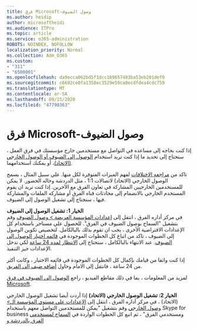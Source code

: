 ```yaml
---
title: فرق Microsoft-وصول الضيوف
ms.author: heidip
author: microsoftheidi
ms.audience: ITPro
ms.topic: article
ms.service: o365-administration
ROBOTS: NOINDEX, NOFOLLOW
localization_priority: Normal
ms.collection: Adm_O365
ms.custom:
- "311"
- "6500001"
ms.openlocfilehash: da9ecca062bd5f1dcc169657483ba53eb201def0
ms.sourcegitcommit: c6692ce0fa1358ec3529e59ca0ecdfdea4cdc759
ms.translationtype: MT
ms.contentlocale: ar-SA
ms.lasthandoff: 09/15/2020
ms.locfileid: "47798363"
---
```

# <a name="microsoft-teams---guest-access"></a>فرق Microsoft-وصول الضيوف

إذا كنت بحاجه إلى مساعده في التواصل مع مستخدمين خارج مؤسستك في فرق العمل ، ستحتاج إلى تحديد ما إذا كنت تريد استخدام [الوصول إلى الضيوف أو الوصول الخارجي (الاتحاد)](https://docs.microsoft.com/microsoftteams/manage-external-access#external-access-vs-guest-access)، أو يمكنك استخدامهما.

تاكد من [مراجعه الاختلافات](https://docs.microsoft.com/microsoftteams/manage-external-access#external-access-vs-guest-access) لفهم الميزات المتوفرة لكل منها.  علي سبيل المثال ، يسمح الوصول الخارجي (الاتحاد) لاتصالات 1:1 ، مثل الدردشة وحاله الحضور.  لا يمكن للمستخدمين الخارجيين المشاركة في تعاون الفرق مع الآخرين.  إذا كنت تريد ان يقوم المستخدم الخارجي بالانضمام إلى محادثات قناه الفرق أو مشاركه الملفات والمشاركة فيها ، ستحتاج إلى تشغيل الوصول إلى الضيوف.

**الخيار 1: تشغيل الوصول إلى الضيوف**   
في مركز أداره الفرق ، انتقل إلى [إعدادات المؤسسة العريضة > وصول الضيوف](https://admin.teams.microsoft.com/company-wide-settings/guest-configuration) وقم بتشغيل "السماح بوصول الضيوف في الفرق".  للحصول علي مستاجر باستخدام كل الإعدادات الافتراضية الأخرى ، يجب ان تقوم بذلك بالبالكامل.  لتخصيص تكوين الوصول إلى الضيوف ، تاكد من اتباع كل الخطوات الموجودة في [قائمه اختيار الوصول إلى الضيوف](https://docs.microsoft.com/microsoftteams/guest-access-checklist). عند الانتهاء بالبالكامل ، ستحتاج إلى [الانتظار لمده 24 ساعة](https://docs.microsoft.com/microsoftteams/manage-guests#guest-access-latencies) لكي تدخل الإعدادات حيز التنفيذ.

إذا كنت واثقا من قيامك بإكمال كل الخطوات الموجودة في قائمه الاختيار ، وكانت أكثر من 24 ساعة ، فانتقل إلى الامام وحاول [أضافه ضيف إلى الفريق](https://support.office.com/article/add-guests-to-a-team-in-teams-fccb4fa6-f864-4508-bdde-256e7384a14f#ID0EAABAAA=Desktop).

لمزيد من المعلومات ، بما في ذلك مقاطع الفيديو ، راجع [الوصول إلى الضيوف في فرق Microsoft](https://docs.microsoft.com/microsoftteams/guest-access).

**الخيار 2: تشغيل الوصول الخارجي (الاتحاد)** إذا أردت أيضا تشغيل الوصول الخارجي (الاتحاد) ، في مركز أداره الفرق ، انتقل إلى [الإعدادات علي مستوي المؤسسة ال> وصول الخارجي](https://admin.teams.microsoft.com/company-wide-settings/external-communications) وقم بتشغيل "يمكن للمستخدمين التواصل معهم باستخدام Skype for business ومستخدمي الفرق" ، ثم اتبع كل الخطوات الواردة في [السماح لمستخدمي الفرق بالدردشة و](https://docs.microsoft.com/microsoftteams/manage-external-access#let-your-teams-users-chat-and-communicate-with-users-in-another-organization)


